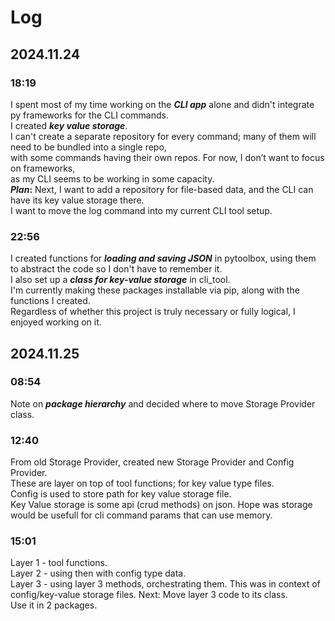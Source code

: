 # Log

## 2024.11.24

### 18:19

I spent most of my time working on the **_CLI app_** alone and didn't integrate py frameworks for the CLI commands.  
I created **_key value storage_**.  
I can't create a separate repository for every command; many of them will need to be bundled into a single repo,  
with some commands having their own repos. For now, I don’t want to focus on frameworks,  
as my CLI seems to be working in some capacity.  
**_Plan_:** Next, I want to add a repository for file-based data, and the CLI can have its key value storage there.  
I want to move the log command into my current CLI tool setup.

### 22:56

I created functions for **_loading and saving JSON_** in pytoolbox, using them to abstract the code so I don't have to remember it.  
I also set up a **_class for key-value storage_** in cli_tool.  
I'm currently making these packages installable via pip, along with the functions I created.  
Regardless of whether this project is truly necessary or fully logical, I enjoyed working on it.

## 2024.11.25

### 08:54

Note on **_package hierarchy_** and decided where to move Storage Provider class.

### 12:40

From old Storage Provider, created new Storage Provider and Config Provider.  
These are layer on top of tool functions; for key value type files.  
Config is used to store path for key value storage file.  
Key Value storage is some api (crud methods) on json.
Hope was storage would be usefull for cli command params that can use memory.

### 15:01

Layer 1 - tool functions.  
Layer 2 - using then with config type data.  
Layer 3 - using layer 3 methods, orchestrating them.
This was in context of config/key-value storage files.
Next: Move layer 3 code to its class.  
Use it in 2 packages.
